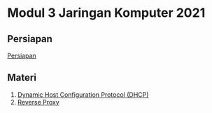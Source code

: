 # Modul 3 Jaringan Komputer 2021

## Persiapan

[Persiapan](https://github.com/arsitektur-jaringan-komputer/Modul-Jarkom/blob/master/Modul-3/prerequisite.md)

## Materi

1. [Dynamic Host Configuration Protocol (DHCP)](https://github.com/arsitektur-jaringan-komputer/Modul-Jarkom/tree/master/Modul-3/DHCP)
2. [Reverse Proxy](https://github.com/arsitektur-jaringan-komputer/Modul-Jarkom/tree/master/Modul-3/Reverse%20Proxy)
